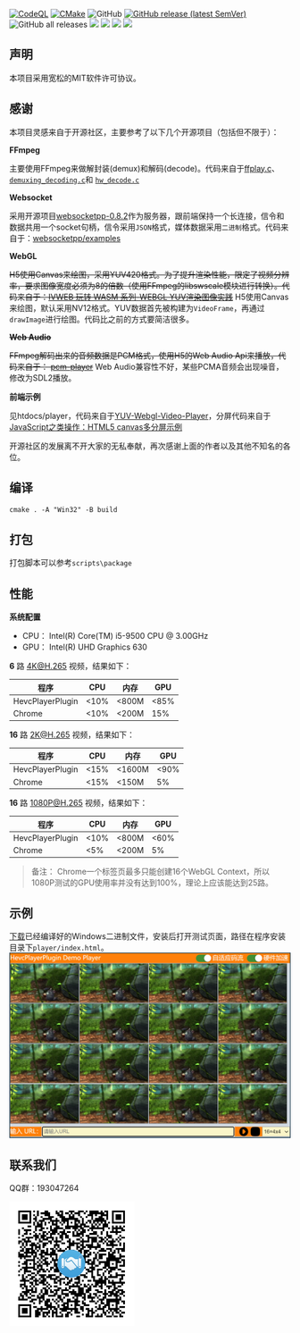 [![CodeQL](https://github.com/HevcPlayerPlugin/HevcPlayerPlugin/actions/workflows/codeql.yml/badge.svg)](https://github.com/HevcPlayerPlugin/HevcPlayerPlugin/actions/workflows/codeql.yml)
[![CMake](https://github.com/HevcPlayerPlugin/HevcPlayerPlugin/actions/workflows/cmake.yml/badge.svg)](https://github.com/HevcPlayerPlugin/HevcPlayerPlugin/actions/workflows/cmake.yml)
![GitHub](https://img.shields.io/github/license/HevcPlayerPlugin/HevcPlayerPlugin)
[![GitHub release (latest SemVer)](https://img.shields.io/github/v/release/HevcPlayerPlugin/HevcPlayerPlugin)](https://github.com/HevcPlayerPlugin/HevcPlayerPlugin/releases/latest)
![GitHub all releases](https://img.shields.io/github/downloads/HevcPlayerPlugin/HevcPlayerPlugin/total)
[![](https://img.shields.io/badge/language-c++-red.svg)](https://en.cppreference.com/)
[![](https://img.shields.io/badge/platform-windows-blue.svg)](https://github.com/HevcPlayerPlugin/HevcPlayerPlugin)
[![](https://img.shields.io/badge/PRs-welcome-yellow.svg)](https://github.com/HevcPlayerPlugin/HevcPlayerPlugin/pulls)
[![](https://img.shields.io/badge/chat-QQ%E7%BE%A4-brightgreen)](https://jq.qq.com/?_wv=1027&k=N2VUK58S)
## 声明
本项目采用宽松的MIT软件许可协议。

## 感谢
本项目灵感来自于开源社区，主要参考了以下几个开源项目（包括但不限于）：

**FFmpeg**

主要使用FFmpeg来做解封装(demux)和解码(decode)。代码来自于[ffplay.c](https://ffmpeg.org/doxygen/trunk/ffplay_8c_source.html)、[`demuxing_decoding.c`](https://ffmpeg.org/doxygen/trunk/demuxing_decoding_8c-example.html)和 [`hw_decode.c`](https://ffmpeg.org/doxygen/trunk/hw_decode_8c-example.html)

**Websocket**

采用开源项目[websocketpp-0.8.2](https://github.com/zaphoyd/websocketpp)作为服务器，跟前端保持一个长连接，信令和数据共用一个socket句柄，信令采用`JSON`格式，媒体数据采用`二进制`格式。代码来自于：[websocketpp/examples](https://github.com/zaphoyd/websocketpp/tree/master/examples)

**WebGL**

~~H5使用Canvas来绘图，采用YUV420格式。为了提升渲染性能，限定了视频分辨率，要求图像宽度必须为8的倍数（使用FFmpeg的libswscale模块进行转换）。代码来自于：[IVWEB 玩转 WASM 系列-WEBGL YUV渲染图像实践](https://juejin.cn/post/6844904008054751246)~~
H5使用Canvas来绘图，默认采用NV12格式。YUV数据首先被构建为`VideoFrame`，再通过`drawImage`进行绘图。代码比之前的方式要简洁很多。

~~**Web Audio**~~

~~FFmpeg解码出来的音频数据是PCM格式，使用H5的Web Audio Api来播放，代码来自于： [pcm-player](https://github.com/samirkumardas/pcm-player)~~
Web Audio兼容性不好，某些PCMA音频会出现噪音，修改为SDL2播放。

**前端示例**

见htdocs/player，代码来自于[YUV-Webgl-Video-Player](https://github.com/p4prasoon/YUV-Webgl-Video-Player)，分屏代码来自于[JavaScript之类操作：HTML5 canvas多分屏示例](https://blog.csdn.net/boonya/article/details/82784952)

开源社区的发展离不开大家的无私奉献，再次感谢上面的作者以及其他不知名的各位。

## 编译
```
cmake . -A "Win32" -B build
```

## 打包
打包脚本可以参考`scripts\package`

## 性能

**系统配置**
- CPU： Intel(R) Core(TM) i5-9500 CPU @ 3.00GHz
- GPU： Intel(R) UHD Graphics 630

**6** 路 4K@H.265 视频，结果如下：

| 程序 | CPU | 内存 | GPU |
| --- | --- | --- | --- |
| HevcPlayerPlugin | <10% | <800M | <85% |
| Chrome | <10% | <200M | 15% |

**16** 路 2K@H.265 视频，结果如下：

| 程序 | CPU | 内存 | GPU |
| --- | --- | --- | --- |
| HevcPlayerPlugin | <15% | <1600M | <90% |
| Chrome | <15% | <150M | 5% |
	
**16** 路 1080P@H.265 视频，结果如下：

| 程序 | CPU | 内存 | GPU |
| --- | --- | --- | --- |
| HevcPlayerPlugin | <10% | <800M | <60% |
| Chrome | <5% | <200M | 5% |

> 备注： Chrome一个标签页最多只能创建16个WebGL Context，所以1080P测试的GPU使用率并没有达到100%，理论上应该能达到25路。
## 示例
[下载](https://github.com/duiniuluantanqin/HevcPlayerPlugin/releases/)已经编译好的Windows二进制文件，安装后打开测试页面，路径在程序安装目录下`player/index.html`。
<br>
![demo.png](docs/images/demo.png)

## 联系我们
QQ群：193047264

![](docs/images/QR.png)
